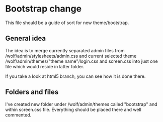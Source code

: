 # Bootstrap change

This file should be a guide of sort for new theme/bootstrap.

## General idea

The idea is to merge currently separated admin files from /wolf/admin/stylesheets/admin.css and current selected theme /wolf/admin/themes/"theme name"/login.css and screen.css into just one file which would reside in latter folder. 

If you take a look at html5 branch, you can see how it is done there.

## Folders and files

I've created new folder under /wolf/admin/themes called "bootstrap" and within screen.css file.
Everything should be placed there and well commented. 

